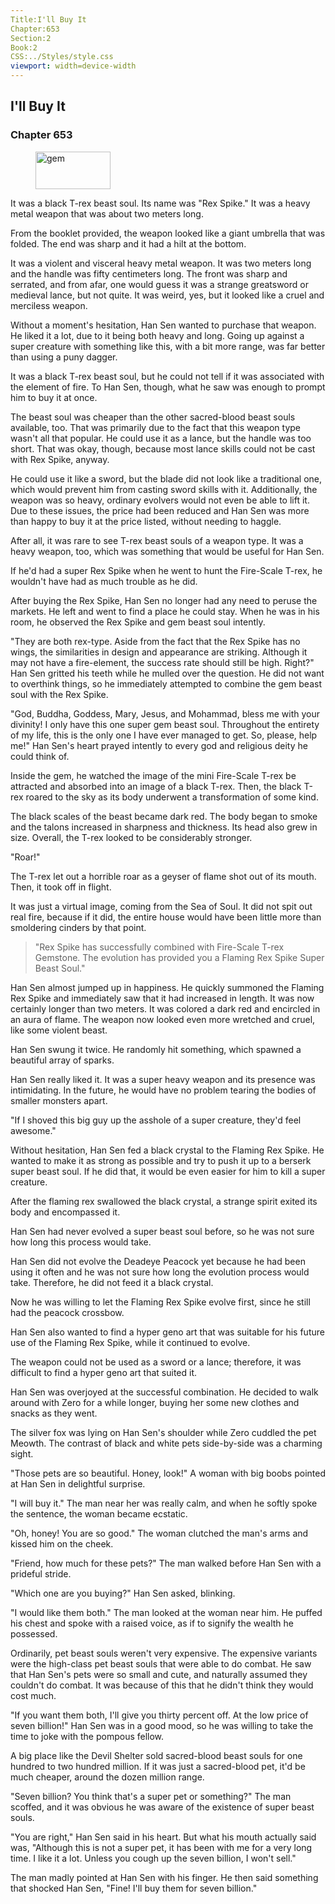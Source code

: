 ```yaml
---
Title:I'll Buy It 
Chapter:653 
Section:2 
Book:2 
CSS:../Styles/style.css 
viewport: width=device-width
---
```

  
## I'll Buy It
### Chapter 653
  
<figure>
	<img src="../Images/gem.gif" alt="gem" id="gem" width="120" height="60" />
</figure>
  

  
It was a black T-rex beast soul. Its name was "Rex Spike." It was a heavy metal weapon that was about two meters long.

From the booklet provided, the weapon looked like a giant umbrella that was folded. The end was sharp and it had a hilt at the bottom.

It was a violent and visceral heavy metal weapon. It was two meters long and the handle was fifty centimeters long. The front was sharp and serrated, and from afar, one would guess it was a strange greatsword or medieval lance, but not quite. It was weird, yes, but it looked like a cruel and merciless weapon.

Without a moment's hesitation, Han Sen wanted to purchase that weapon. He liked it a lot, due to it being both heavy and long. Going up against a super creature with something like this, with a bit more range, was far better than using a puny dagger.

It was a black T-rex beast soul, but he could not tell if it was associated with the element of fire. To Han Sen, though, what he saw was enough to prompt him to buy it at once.

The beast soul was cheaper than the other sacred-blood beast souls available, too. That was primarily due to the fact that this weapon type wasn't all that popular. He could use it as a lance, but the handle was too short. That was okay, though, because most lance skills could not be cast with Rex Spike, anyway.

He could use it like a sword, but the blade did not look like a traditional one, which would prevent him from casting sword skills with it. Additionally, the weapon was so heavy, ordinary evolvers would not even be able to lift it. Due to these issues, the price had been reduced and Han Sen was more than happy to buy it at the price listed, without needing to haggle.

After all, it was rare to see T-rex beast souls of a weapon type. It was a heavy weapon, too, which was something that would be useful for Han Sen.

If he'd had a super Rex Spike when he went to hunt the Fire-Scale T-rex, he wouldn't have had as much trouble as he did.

After buying the Rex Spike, Han Sen no longer had any need to peruse the markets. He left and went to find a place he could stay. When he was in his room, he observed the Rex Spike and gem beast soul intently.

"They are both rex-type. Aside from the fact that the Rex Spike has no wings, the similarities in design and appearance are striking. Although it may not have a fire-element, the success rate should still be high. Right?" Han Sen gritted his teeth while he mulled over the question. He did not want to overthink things, so he immediately attempted to combine the gem beast soul with the Rex Spike.

"God, Buddha, Goddess, Mary, Jesus, and Mohammad, bless me with your divinity! I only have this one super gem beast soul. Throughout the entirety of my life, this is the only one I have ever managed to get. So, please, help me!" Han Sen's heart prayed intently to every god and religious deity he could think of.

Inside the gem, he watched the image of the mini Fire-Scale T-rex be attracted and absorbed into an image of a black T-rex. Then, the black T-rex roared to the sky as its body underwent a transformation of some kind.

The black scales of the beast became dark red. The body began to smoke and the talons increased in sharpness and thickness. Its head also grew in size. Overall, the T-rex looked to be considerably stronger.

"Roar!"

The T-rex let out a horrible roar as a geyser of flame shot out of its mouth. Then, it took off in flight.

It was just a virtual image, coming from the Sea of Soul. It did not spit out real fire, because if it did, the entire house would have been little more than smoldering cinders by that point.

> "Rex Spike has successfully combined with Fire-Scale T-rex Gemstone. The evolution has provided you a Flaming Rex Spike Super Beast Soul."

Han Sen almost jumped up in happiness. He quickly summoned the Flaming Rex Spike and immediately saw that it had increased in length. It was now certainly longer than two meters. It was colored a dark red and encircled in an aura of flame. The weapon now looked even more wretched and cruel, like some violent beast.

Han Sen swung it twice. He randomly hit something, which spawned a beautiful array of sparks.

Han Sen really liked it. It was a super heavy weapon and its presence was intimidating. In the future, he would have no problem tearing the bodies of smaller monsters apart.

"If I shoved this big guy up the asshole of a super creature, they'd feel awesome."

Without hesitation, Han Sen fed a black crystal to the Flaming Rex Spike. He wanted to make it as strong as possible and try to push it up to a berserk super beast soul. If he did that, it would be even easier for him to kill a super creature.

After the flaming rex swallowed the black crystal, a strange spirit exited its body and encompassed it.

Han Sen had never evolved a super beast soul before, so he was not sure how long this process would take.

Han Sen did not evolve the Deadeye Peacock yet because he had been using it often and he was not sure how long the evolution process would take. Therefore, he did not feed it a black crystal.

Now he was willing to let the Flaming Rex Spike evolve first, since he still had the peacock crossbow.

Han Sen also wanted to find a hyper geno art that was suitable for his future use of the Flaming Rex Spike, while it continued to evolve.

The weapon could not be used as a sword or a lance; therefore, it was difficult to find a hyper geno art that suited it.

Han Sen was overjoyed at the successful combination. He decided to walk around with Zero for a while longer, buying her some new clothes and snacks as they went.

The silver fox was lying on Han Sen's shoulder while Zero cuddled the pet Meowth. The contrast of black and white pets side-by-side was a charming sight.

"Those pets are so beautiful. Honey, look!" A woman with big boobs pointed at Han Sen in delightful surprise.

"I will buy it." The man near her was really calm, and when he softly spoke the sentence, the woman became ecstatic.

"Oh, honey! You are so good." The woman clutched the man's arms and kissed him on the cheek.

"Friend, how much for these pets?" The man walked before Han Sen with a prideful stride.

"Which one are you buying?" Han Sen asked, blinking.

"I would like them both." The man looked at the woman near him. He puffed his chest and spoke with a raised voice, as if to signify the wealth he possessed.

Ordinarily, pet beast souls weren't very expensive. The expensive variants were the high-class pet beast souls that were able to do combat. He saw that Han Sen's pets were so small and cute, and naturally assumed they couldn't do combat. It was because of this that he didn't think they would cost much.

"If you want them both, I'll give you thirty percent off. At the low price of seven billion!" Han Sen was in a good mood, so he was willing to take the time to joke with the pompous fellow.

A big place like the Devil Shelter sold sacred-blood beast souls for one hundred to two hundred million. If it was just a sacred-blood pet, it'd be much cheaper, around the dozen million range.

"Seven billion? You think that's a super pet or something?" The man scoffed, and it was obvious he was aware of the existence of super beast souls.

"You are right," Han Sen said in his heart. But what his mouth actually said was, "Although this is not a super pet, it has been with me for a very long time. I like it a lot. Unless you cough up the seven billion, I won't sell."

The man madly pointed at Han Sen with his finger. He then said something that shocked Han Sen, "Fine! I'll buy them for seven billion."